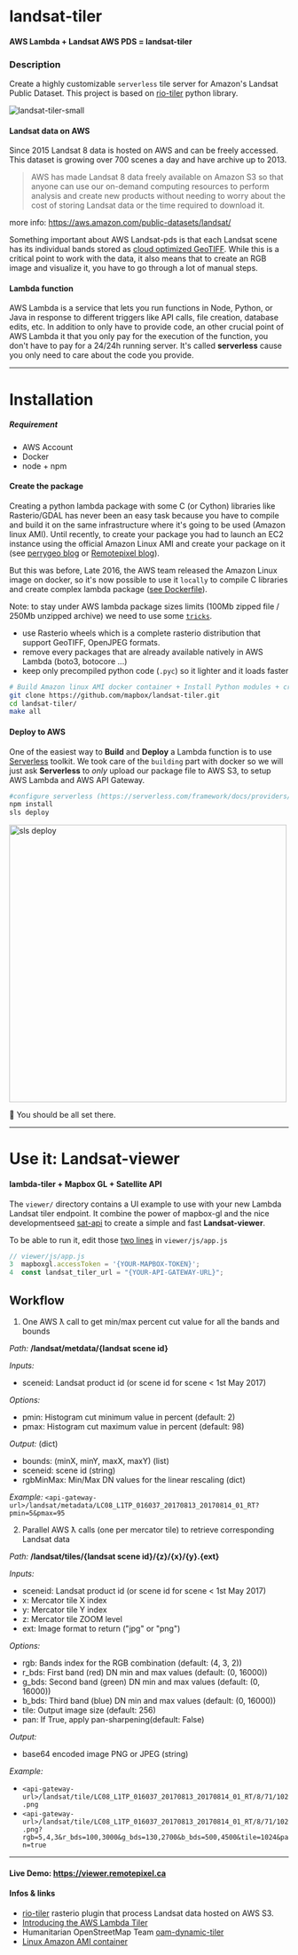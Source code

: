 # landsat-tiler

#### AWS Lambda + Landsat AWS PDS = landsat-tiler

### Description

Create a highly customizable `serverless` tile server for Amazon's Landsat Public Dataset.
This project is based on [rio-tiler](https://github.com/mapbox/rio-tiler) python library.

![landsat-tiler-small](https://cloud.githubusercontent.com/assets/10407788/22255896/ec49f448-e226-11e6-8798-82794174eafe.gif)


#### Landsat data on AWS

Since 2015 Landsat 8 data is hosted on AWS and can be freely accessed. This dataset is growing over 700 scenes a day and have archive up to 2013.

> AWS has made Landsat 8 data freely available on Amazon S3 so that anyone can use our on-demand computing resources to perform analysis and create new products without needing to worry about the cost of storing Landsat data or the time required to download it.

more info: https://aws.amazon.com/public-datasets/landsat/

Something important about AWS Landsat-pds is that each Landsat scene has its individual bands stored as [cloud optimized GeoTIFF](https://trac.osgeo.org/gdal/wiki/CloudOptimizedGeoTIFF). While this is a critical point to work with the data, it also means that to create an RGB image and visualize it, you have to go through a lot of manual steps.

#### Lambda function

AWS Lambda is a service that lets you run functions in Node, Python, or Java in response to different triggers like API calls, file creation, database edits, etc.
In addition to only have to provide code, an other crucial point of AWS Lambda it that you only pay for the execution of the function, you don't have to pay for a 24/24h running server. It's called **serverless** cause you only need to care about the code you provide.

---

# Installation

##### Requirement
  - AWS Account
  - Docker
  - node + npm


#### Create the package

Creating a python lambda package with some C (or Cython) libraries like Rasterio/GDAL has never been an easy task because you have to compile and build it on the same infrastructure where it's going to be used (Amazon linux AMI). Until recently, to create your package you had to launch an EC2 instance using the official Amazon Linux AMI and create your package on it (see [perrygeo blog](http://www.perrygeo.com/running-python-with-compiled-code-on-aws-lambda.html) or [Remotepixel blog](https://remotepixel.ca/blog/landsat8-ndvi-20160212.html)).

But this was before, Late 2016, the AWS team released the Amazon Linux image on docker, so it's now possible to use it `locally` to compile C libraries and create complex lambda package ([see Dockerfile](https://github.com/mapbox/landsat-tiler/blob/master/Dockerfile)).

Note: to stay under AWS lambda package sizes limits (100Mb zipped file / 250Mb unzipped archive) we need to use some [`tricks`](https://github.com/mapbox/landsat-tiler/blob/e4eebb512f51c55d95607daa483a14d2091fa0a1/Dockerfile#L30).
- use Rasterio wheels which is a complete rasterio distribution that support GeoTIFF, OpenJPEG formats.
- remove every packages that are already available natively in AWS Lambda (boto3, botocore ...)
- keep only precompiled python code (`.pyc`) so it lighter and it loads faster

```bash
# Build Amazon linux AMI docker container + Install Python modules + create package
git clone https://github.com/mapbox/landsat-tiler.git
cd landsat-tiler/
make all
```

#### Deploy to AWS
One of the easiest way to **Build** and **Deploy** a Lambda function is to use [Serverless](https://serverless.com) toolkit. We took care of the `building` part with docker so we will just ask **Serverless** to *only* upload our package file to AWS S3, to setup AWS Lambda and AWS API Gateway.

```bash
#configure serverless (https://serverless.com/framework/docs/providers/aws/guide/credentials/)
npm install
sls deploy
```

<img width="500" alt="sls deploy" src="https://cloud.githubusercontent.com/assets/10407788/22188728/d9ffec44-e0e5-11e6-9a77-569a791ccaf2.png">

:tada: You should be all set there.

---
# Use it: Landsat-viewer

#### lambda-tiler + Mapbox GL + Satellite API

The `viewer/` directory contains a UI example to use with your new Lambda Landsat tiler endpoint. It combine the power of mapbox-gl and the nice developmentseed [sat-api](https://github.com/sat-utils/sat-api) to create a simple and fast **Landsat-viewer**.

To be able to run it, edit those [two lines](https://github.com/mapbox/landsat-tiler/blob/master/viewer/js/app.js#L3-L4) in `viewer/js/app.js`
```js
// viewer/js/app.js
3  mapboxgl.accessToken = '{YOUR-MAPBOX-TOKEN}';
4  const landsat_tiler_url = "{YOUR-API-GATEWAY-URL}";
```

## Workflow

1. One AWS ƛ call to get min/max percent cut value for all the bands and bounds

  *Path:* **/landsat/metdata/{landsat scene id}**

  *Inputs:*

  - sceneid: Landsat product id (or scene id for scene < 1st May 2017)

  *Options:*

  - pmin: Histogram cut minimum value in percent (default: 2)  
  - pmax: Histogram cut maximum value in percent (default: 98)  

  *Output:* (dict)

  - bounds: (minX, minY, maxX, maxY) (list)
  - sceneid: scene id (string)
  - rgbMinMax: Min/Max DN values for the linear rescaling (dict)

  *Example:* `<api-gateway-url>/landsat/metadata/LC08_L1TP_016037_20170813_20170814_01_RT?pmin=5&pmax=95`

2. Parallel AWS ƛ calls (one per mercator tile) to retrieve corresponding Landsat data

  *Path:* **/landsat/tiles/{landsat scene id}/{z}/{x}/{y}.{ext}**

  *Inputs:*

  - sceneid: Landsat product id (or scene id for scene < 1st May 2017)
  - x: Mercator tile X index
  - y: Mercator tile Y index
  - z: Mercator tile ZOOM level
  - ext: Image format to return ("jpg" or "png")

  *Options:*

  - rgb: Bands index for the RGB combination (default: (4, 3, 2))
  - r_bds: First band (red) DN min and max values (default: (0, 16000))
  - g_bds: Second band (green) DN min and max values (default: (0, 16000))
  - b_bds: Third band (blue) DN min and max values (default: (0, 16000))
  - tile: Output image size (default: 256)
  - pan: If True, apply pan-sharpening(default: False)

  *Output:*

  - base64 encoded image PNG or JPEG (string)

  *Example:*
  - `<api-gateway-url>/landsat/tile/LC08_L1TP_016037_20170813_20170814_01_RT/8/71/102.png`
  - `<api-gateway-url>/landsat/tile/LC08_L1TP_016037_20170813_20170814_01_RT/8/71/102.png?rgb=5,4,3&r_bds=100,3000&g_bds=130,2700&b_bds=500,4500&tile=1024&pan=true`


---
#### Live Demo: https://viewer.remotepixel.ca

#### Infos & links
- [rio-tiler](https://github.com/mapbox/rio-tiler) rasterio plugin that process Landsat data hosted on AWS S3.
- [Introducing the AWS Lambda Tiler](https://hi.stamen.com/stamen-aws-lambda-tiler-blog-post-76fc1138a145)
- Humanitarian OpenStreetMap Team [oam-dynamic-tiler](https://github.com/hotosm/oam-dynamic-tiler)
- [Linux Amazon AMI container](http://docs.aws.amazon.com/AmazonECR/latest/userguide/amazon_linux_container_image.html)
